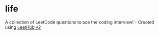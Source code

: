 # life
A collection of LeetCode questions to ace the coding interview! - Created using [LeetHub v2](https://github.com/arunbhardwaj/LeetHub-2.0)
